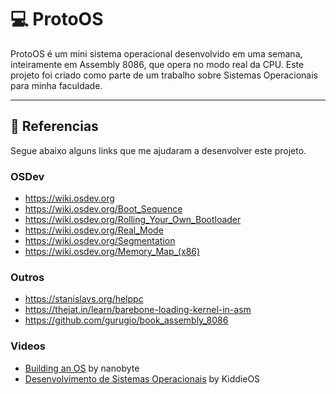 # :computer: ProtoOS

ProtoOS é um mini sistema operacional desenvolvido em uma semana, inteiramente em Assembly 8086, que opera no modo real da CPU. Este projeto foi criado como parte de um trabalho sobre Sistemas Operacionais para minha faculdade.

---

## :bookmark: Referencias

Segue abaixo alguns links que me ajudaram a desenvolver este projeto.

### OSDev

* https://wiki.osdev.org
* https://wiki.osdev.org/Boot_Sequence
* https://wiki.osdev.org/Rolling_Your_Own_Bootloader
* https://wiki.osdev.org/Real_Mode
* https://wiki.osdev.org/Segmentation
* https://wiki.osdev.org/Memory_Map_(x86)

### Outros

* https://stanislavs.org/helppc
* https://thejat.in/learn/barebone-loading-kernel-in-asm
* https://github.com/gurugio/book_assembly_8086


### Videos

* [Building an OS](https://www.youtube.com/playlist?list=PLFjM7v6KGMpiH2G-kT781ByCNC_0pKpPN) by nanobyte
* [Desenvolvimento de Sistemas Operacionais](https://www.youtube.com/playlist?list=PLsoiO2Be-2z8BfsSkspJfDiuKeC9-LSca) by KiddieOS